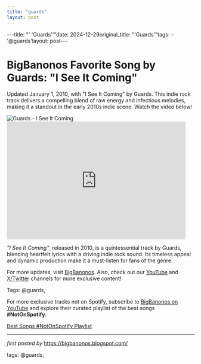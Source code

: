 ```yaml
---
title: "guards"
layout: post
---
```

---title: "' 'Guards''"date: 2024-12-29original_title: "'Guards'"tags:  - '@guards'layout: post---<!-- Title of the Post --><h1 >BigBanonos Favorite Song by Guards: "I See It Coming"</h1> <!-- Introductory Text --><p >Updated January 1, 2010, with "I See It Coming" by Guards. This indie rock track delivers a compelling blend of raw energy and infectious melodies, making it a standout in the early 2010s indie scene. Watch the video below!</p> <!-- Featured Image --><div > <img src="https://filepicker-images.genius.com/be19kdlojme" alt="Guards - I See It Coming" /></div> <!-- YouTube Video Embed --><div > <iframe allowfullscreen="" frameborder="0" height="315" src="https://www.youtube.com/embed/DhVL5V2WUcU?list=PLtuNtuTatqI1ny5mFEOwA47MZ_XtCE4aH" width="95%"></iframe></div> <!-- Song Information --><div > <p><em>"I See It Coming"</em>, released in 2010, is a quintessential track by Guards, blending heartfelt lyrics with a driving indie rock sound. Its timeless appeal and dynamic production make it a must-listen for fans of the genre.</p></div> <!-- Footer Links --><div > <p>For more updates, visit <a href="https://bigbanonos.blogspot.com/" target="_blank">BigBanonos</a>. Also, check out our <a href="https://www.youtube.com/@BigBanonos" target="_blank">YouTube</a> and <a href="https://x.com/bigbanonos" target="_blank">X/Twitter</a> channels for more exclusive content!</p></div> <!-- Tags --><p >Tags: @guards,</p><!--Subscribe and Playlist Links--><div>    <p>For more exclusive tracks not on Spotify, subscribe to <a href="https://www.youtube.com/@BigBanonos" target="_blank">BigBanonos on YouTube</a> and explore their curated playlist of the best songs <strong>#NotOnSpotify</strong>.</p>    <p><a href="https://www.youtube.com/playlist?list=PLtuNtuTatqI0kFahUCbtbfenC_ET5O_tr" target="_blank">Best Songs #NotOnSpotify Playlist<br /></a></p></div><hr /><p><em>first posted by</em> <a href="https://bigbanonos.blogspot.com/" rel="noopener" target="_new">https://bigbanonos.blogspot.com/</a></p><p>tags: @guards,</p>